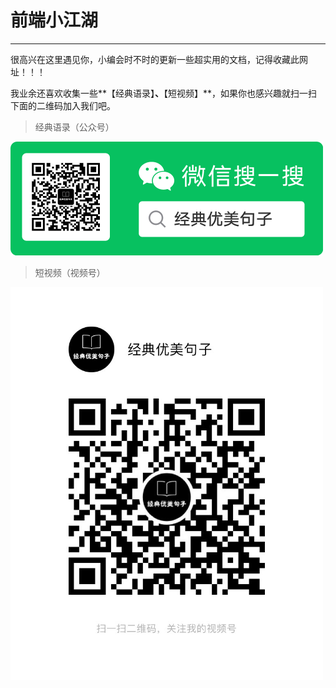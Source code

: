 # 前端小江湖

-----

很高兴在这里遇见你，小编会时不时的更新一些超实用的文档，记得收藏此网址！！！

我业余还喜欢收集一些**【经典语录】**、**【短视频】**，如果你也感兴趣就扫一扫下面的二维码加入我们吧。

> 经典语录（公众号）

<img src='./docs/img/t-code.png' width='500'/>


> 短视频（视频号）

<img src='./docs/img/v-code.jpg' width='500'/>